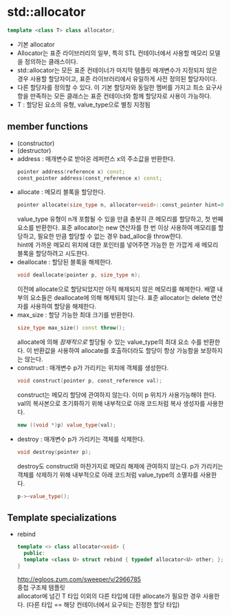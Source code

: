 # std::allocator

```cpp
template <class T> class allocator;
```

- 기본 allocator
- Allocator는 표준 라이브러리의 일부, 특히 STL 컨테이너에서 사용할 메모리 모델을 정의하는 클래스이다.
- std::allocator는 모든 표준 컨테이너가 마지막 템플릿 매개변수가 지정되지 않은 경우 사용할 할당자이고, 표준 라이브러리에서 유일하게 사전 정의된 할당자이다.
- 다른 할당자를 정의할 수 있다. 이 기본 할당자와 동일한 멤버를 가지고 최소 요구사항을 만족하는 모든 클래스는 표준 컨테이너와 함께 할당자로 사용이 가능하다.
- T : 할당된 요소의 유형, value_type으로 별칭 지정됨

## member functions

- (constructor)
- (destructor)
- address : 매개변수로 받아온 레퍼런스 x의 주소값을 반환한다.
  ```cpp
  pointer address(reference x) const;
  const_pointer address(const_reference x) const;
  ```
- allocate : 메모리 블록을 할당한다.
  ```cpp
  pointer allocate(size_type n, allocator<void>::const_pointer hint=0);
  ```
  value_type 유형이 n개 포함될 수 있을 만큼 충분히 큰 메모리를 할당하고, 첫 번째 요소를 반환한다.
  표준 allocator는 new 연산자를 한 번 이상 사용하여 메모리를 할당하고, 필요한 만큼 할당할 수 없는 경우 bad_alloc을 throw한다.  
  hint에 가까운 메모리 위치에 대한 포인터를 넣어주면 가능한 한 가깝게 새 메모리 블록을 할당하려고 시도한다.
- deallocate : 할당된 블록을 해제한다.
  ```cpp
  void deallocate(pointer p, size_type n);
  ```
  이전에 allocate으로 할당되었지만 아직 해제되지 않은 메모리를 해제한다.
  배열 내부의 요소들은 deallocate에 의해 해제되지 않는다.
  표준 allocator는 delete 연산자를 사용하여 할당을 해제한다.
- max_size : 할당 가능한 최대 크기를 반환한다.
  ```cpp
  size_type max_size() const throw();
  ```
  allocate에 의해 _잠재적으로_ 할당될 수 있는 value_type의 최대 요소 수를 반환한다.
  이 반환값을 사용하여 allocate를 호출하더라도 할당이 항상 가능함을 보장하지는 않는다.
- construct : 매개변수 p가 가리키는 위치에 객체를 생성한다.
  ```cpp
  void construct(pointer p, const_reference val);
  ```
  construct는 메모리 할당에 관여하지 않는다. 이미 p 위치가 사용가능해야 한다.
  val의 복사본으로 초기화하기 위해 내부적으로 아래 코드처럼 복사 생성자를 사용한다.
  ```cpp
  new ((void *)p) value_type(val);
  ```
- destroy : 매개변수 p가 가리키는 객체를 삭제한다.
  ```cpp
  void destroy(pointer p);
  ```
  destroy도 construct와 마찬가지로 메모리 해제에 관여하지 않는다.
  p가 가리키는 객체를 삭제하기 위해 내부적으로 아래 코드처럼 value_type의 소멸자를 사용한다.
  ```cpp
  p->~value_type();
  ```

## Template specializations
- rebind
  ```cpp
  template <> class allocator<void> {
    public:
    template <class U> struct rebind { typedef allocator<U> other; };
  }
  ```
  http://egloos.zum.com/sweeper/v/2966785  
  중첩 구조체 템플릿  
  allocator에 넘긴 T 타입 이외의 다른 타입에 대한 allocate가 필요한 경우 사용한다. (다른 타입 == 해당 컨테이너에서 요구되는 진정한 할당 타입)
  